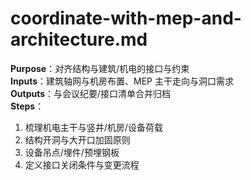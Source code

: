 # coordinate-with-mep-and-architecture.md

**Purpose**：对齐结构与建筑/机电的接口与约束  
**Inputs**：建筑轴网与机房布置、MEP 主干走向与洞口需求  
**Outputs**：与会议纪要/接口清单合并归档  
**Steps**：

1. 梳理机电主干与竖井/机房/设备荷载
2. 结构开洞与大开口加固原则
3. 设备吊点/埋件/预埋钢板
4. 定义接口关闭条件与变更流程
